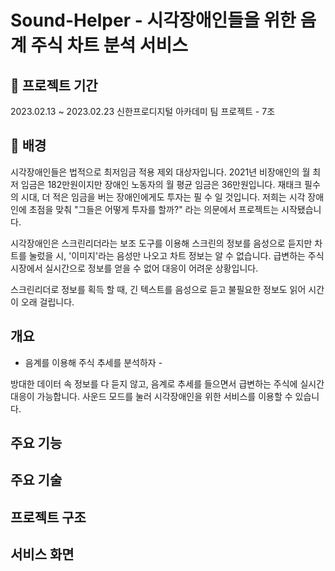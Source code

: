 # Sound-Helper - 시각장애인들을 위한 음계 주식 차트 분석 서비스


## 📙 프로젝트 기간
2023.02.13 ~ 2023.02.23
신한프로디지털 아카데미 팀 프로젝트 - 7조

## 📢 배경 
시각장애인들은 법적으로 최저임금 적용 제외 대상자입니다. 2021년 비장애인의 월 최저 임금은 182만원이지만 장애인 노동자의 월 평균 임금은 36만원입니다.
재태크 필수의 시대, 더 적은 임금을 버는 장애인에게도 투자는 필 수 일 것입니다. 
저희는 시각 장애인에 초점을 맞춰 "그들은 어떻게 투자를 할까?" 라는 의문에서 프로젝트는 시작됐습니다.

시각장애인은 스크린리더라는 보조 도구를 이용해 스크린의 정보를 음성으로 듣지만 차트를 눌렀을 시, '이미지'라는
음성만 나오고 차트 정보는 알 수 없습니다. 급변하는 주식 시장에서 실시간으로 정보를 얻을 수 없어 대응이 어려운 상황입니다.

스크린리더로 정보를 획득 할 때, 긴 텍스트를 음성으로 듣고 불필요한 정보도 읽어 시간이 오래 걸립니다.
 
## 개요
- 음계를 이용해 주식 추세를 분석하자 -

방대한 데이터 속 정보를 다 듣지 않고, 음계로 추세를 들으면서 급변하는 주식에 실시간 대응이 가능합니다. 
사운드 모드를 눌러 시각장애인을 위한 서비스를 이용할 수 있습니다.



## 주요 기능

 
## 주요 기술

## 프로젝트 구조 

## 서비스 화면 
